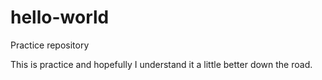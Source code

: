 # hello-world
Practice repository
<p> This is practice and hopefully I understand it a little better down the road.</p>
